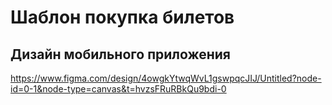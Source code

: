 # Шаблон покупка билетов

## Дизайн мобильного приложения 
https://www.figma.com/design/4owgkYtwqWvL1gswpqcJIJ/Untitled?node-id=0-1&node-type=canvas&t=hvzsFRuRBkQu9bdi-0
